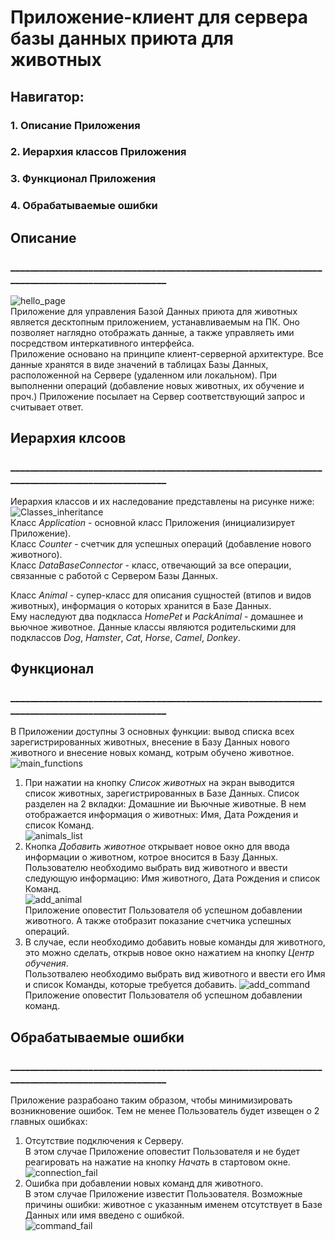 # Приложение-клиент для сервера базы данных приюта для животных

## Навигатор:
### 1. Описание Приложения  
### 2. Иерархия классов Приложения  
### 3. Функционал Приложения  
### 4. Обрабатываемые ошибки
## Описание
### ________________________________________________________________________________________________

![hello_page](src/main/resources/com/application/animalsapp/Images/hello_page.png)  
Приложение для управления Базой Данных приюта для животных является десктопным приложением, устанавливаемым на ПК. Оно 
позволяет наглядно отображать данные, а также управляеть ими посредством интеркативного интерфейса.  
Приложение основано на принципе клиент-серверной архитектуре. Все данные хранятся в виде значений в таблицах Базы 
Данных, расположенной на Сервере (удаленном или локальном). При выполненни операций (добавление новых животных, их 
обучение и проч.) Приложение посылает на Сервер соответствующий запрос и считывает ответ.

## Иерархия клсоов
### ________________________________________________________________________________________________

Иерархия классов и их наследование представлены на рисунке ниже:  
![Classes_inheritance](src/main/resources/com/application/animalsapp/Images/Classes_inheritance.jpg)  
Класс *Application* - основной класс Приложения (инициализирует Приложение).  
Класс *Counter* - счетчик для успешных операций (добавление нового животного).  
Класс *DataBaseConnector* - класс, отвечающий за все операции, связанные с работой с Сервером Базы Данных.

Класс *Animal* - супер-класс для описания сущностей (втипов и видов животных), информация о которых хранится в Базе Данных.  
Ему наследуют два подкласса *HomePet* и *PackAnimal* - домашнее и вьючное животное. Данные классы являются родительскими
для подклассов *Dog*, *Hamster*, *Cat*, *Horse*, *Camel*, *Donkey*.


## Функционал
### ________________________________________________________________________________________________

В Приложении доступны 3 основных функции: вывод списка всех зарегистрированных животных, внесение в Базу Данных нового 
животного и внесение новых команд, котрым обучено животное.  
![main_functions](src/main/resources/com/application/animalsapp/Images/main_functions.png)  
1. При нажатии на кнопку *Список животных* на экран выводится список животных, зарегистрированных в Базе Данных.
Список разделен на 2 вкладки: Домашние ии Вьючные животные. В нем отображается информация о животных: Имя, Дата
Рождения и список Команд.  
![animals_list](src/main/resources/com/application/animalsapp/Images/animals_list.png)
2. Кнопка *Добавить животное* открывает новое окно для ввода информации о животном, котрое вносится в Базу Данных.  
Пользователю необходимо выбрать вид животного и ввести следующую информацию: Имя животного, Дата Рождения и список Команд.  
![add_animal](src/main/resources/com/application/animalsapp/Images/add_animal.png)  
Приложение оповестит Пользователя об успешном добавлении животного. А также отобразит показание счетчика успешных операций.
3. В случае, если необходимо добавить новые команды для животного, это можно сделать, открыв новое окно нажатием на
кнопку *Центр обучения*.  
Пользотвалею необходимо выбрать вид животного и ввести его Имя и список Команды, которые требуется добавить.
![add_command](src/main/resources/com/application/animalsapp/Images/add_command.png)  
Приложение оповестит Пользователя об успешном добавлении команд.

## Обрабатываемые ошибки
### ________________________________________________________________________________________________

Приложение разрабоано таким образом, чтобы минимизировать возникновение ошибок. Тем не менее Пользователь будет извещен 
о 2 главных ошибках:  
1. Отсутствие подключения к Серверу.  
В этом случае Приложение оповестит Пользователя и не будет реагировать на нажатие на кнопку *Начать* в стартовом окне.  
![connection_fail](src/main/resources/com/application/animalsapp/Images/connection_fail.png)
2. Ошибка при добавлении новых команд для животного.  
В этом случае Приложение известит Пользователя. Возможные причины ошибки: животное с указанным именем отсутствует в 
Базе Данных или имя введено с ошибкой.  
![command_fail](src/main/resources/com/application/animalsapp/Images/command_fail.png)